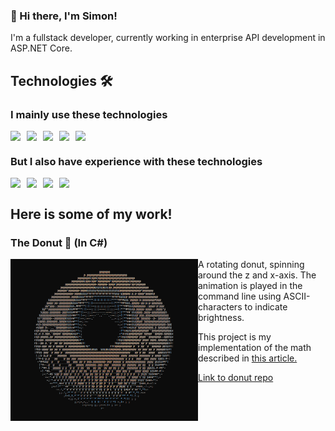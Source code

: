 ### 👋 Hi there, I'm Simon!

I'm a fullstack developer, currently working in enterprise API development in ASP.NET Core. 

## Technologies 🛠

### I mainly use these technologies

<div style="display: flex; flex-direction: row; gap: 10px">
  <img src="https://img.shields.io/badge/C%23-239120?style=for-the-badge&logo=csharp&logoColor=white" />
  <img src="https://img.shields.io/badge/.NET-512BD4?style=for-the-badge&logo=dotnet&logoColor=white" />
  <img src="https://img.shields.io/badge/React-20232A?style=for-the-badge&logo=react&logoColor=61DAFB" />
  <img src="https://img.shields.io/badge/Tailwind_CSS-38B2AC?style=for-the-badge&logo=tailwind-css&logoColor=white" />
  <img src="https://img.shields.io/badge/Azure_DevOps-0078D7?style=for-the-badge&logo=azure-devops&logoColor=white" />
</div>

### But I also have experience with these technologies

<div style="display: flex; flex-direction: row; gap: 10px">
  <img src="https://img.shields.io/badge/next%20js-000000?style=for-the-badge&logo=nextdotjs&logoColor=white" />
  <img src="https://img.shields.io/badge/Python-FFD43B?style=for-the-badge&logo=python&logoColor=blue" />
  <img src="https://img.shields.io/badge/Node--Red-8F0000?style=for-the-badge&logo=nodered&logoColor=white" />
  <img src="https://img.shields.io/badge/Microsoft%20SQL%20Server-CC2927?style=for-the-badge&logo=microsoft%20sql%20server&logoColor=white" />
</div>

## Here is some of my work!

### The Donut 🍩 (In C#)

<img src="https://github.com/SimonHls/SimonHls/raw/main/donut.png" width="300" align="left" />

A rotating donut, spinning around the z and x-axis. The animation is played in the command line using ASCII-characters to indicate brightness.

This project is my implementation of the math described in [this article.](https://www.a1k0n.net/2011/07/20/donut-math.html)

[Link to donut repo](https://github.com/SimonHls/CSharpASCIIDonut)

<br clear="both" />


